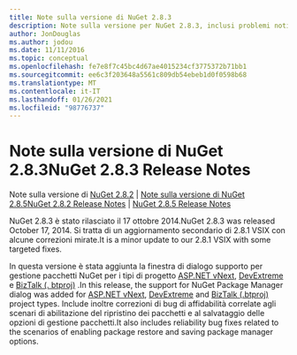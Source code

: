 ```yaml
---
title: Note sulla versione di NuGet 2.8.3
description: Note sulla versione per NuGet 2.8.3, inclusi problemi noti, correzioni di bug, funzionalità aggiunte e DCR.
author: JonDouglas
ms.author: jodou
ms.date: 11/11/2016
ms.topic: conceptual
ms.openlocfilehash: fe7e8f7c45bc4d67ae4015234cf3775372b71bb1
ms.sourcegitcommit: ee6c3f203648a5561c809db54ebeb1d0f0598b68
ms.translationtype: MT
ms.contentlocale: it-IT
ms.lasthandoff: 01/26/2021
ms.locfileid: "98776737"
---
```

# <a name="nuget-283-release-notes"></a><span data-ttu-id="627d0-103">Note sulla versione di NuGet 2.8.3</span><span class="sxs-lookup"><span data-stu-id="627d0-103">NuGet 2.8.3 Release Notes</span></span>

<span data-ttu-id="627d0-104">Note sulla versione di [NuGet 2.8.2](../release-notes/nuget-2.8.2.md)  |  [Note sulla versione di NuGet 2.8.5](../release-notes/nuget-2.8.5.md)</span><span class="sxs-lookup"><span data-stu-id="627d0-104">[NuGet 2.8.2 Release Notes](../release-notes/nuget-2.8.2.md) | [NuGet 2.8.5 Release Notes](../release-notes/nuget-2.8.5.md)</span></span>

<span data-ttu-id="627d0-105">NuGet 2.8.3 è stato rilasciato il 17 ottobre 2014.</span><span class="sxs-lookup"><span data-stu-id="627d0-105">NuGet 2.8.3 was released October 17, 2014.</span></span> <span data-ttu-id="627d0-106">Si tratta di un aggiornamento secondario di 2.8.1 VSIX con alcune correzioni mirate.</span><span class="sxs-lookup"><span data-stu-id="627d0-106">It is a minor update to our 2.8.1 VSIX with some targeted fixes.</span></span>

<span data-ttu-id="627d0-107">In questa versione è stata aggiunta la finestra di dialogo supporto per gestione pacchetti NuGet per i tipi di progetto [ASP.NET vNext](http://www.asp.net/vnext), [DevExtreme](http://js.devexpress.com/) e [BizTalk (. btproj)](/biztalk/core/developing-biztalk-server-applications) .</span><span class="sxs-lookup"><span data-stu-id="627d0-107">In this release, the support for NuGet Package Manager dialog was added for [ASP.NET vNext](http://www.asp.net/vnext), [DevExtreme](http://js.devexpress.com/) and [BizTalk (.btproj)](/biztalk/core/developing-biztalk-server-applications) project types.</span></span> <span data-ttu-id="627d0-108">Include inoltre correzioni di bug di affidabilità correlate agli scenari di abilitazione del ripristino dei pacchetti e al salvataggio delle opzioni di gestione pacchetti.</span><span class="sxs-lookup"><span data-stu-id="627d0-108">It also includes reliability bug fixes related to the scenarios of enabling package restore and saving package manager options.</span></span>
